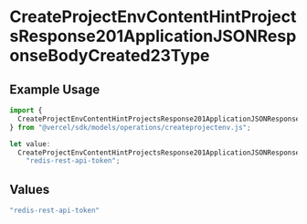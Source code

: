 # CreateProjectEnvContentHintProjectsResponse201ApplicationJSONResponseBodyCreated23Type

## Example Usage

```typescript
import {
  CreateProjectEnvContentHintProjectsResponse201ApplicationJSONResponseBodyCreated23Type,
} from "@vercel/sdk/models/operations/createprojectenv.js";

let value:
  CreateProjectEnvContentHintProjectsResponse201ApplicationJSONResponseBodyCreated23Type =
    "redis-rest-api-token";
```

## Values

```typescript
"redis-rest-api-token"
```